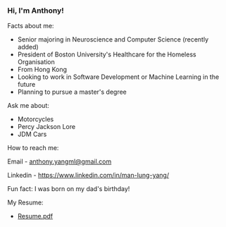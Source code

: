 ### Hi, I'm Anthony!

Facts about me:

- Senior majoring in Neuroscience and Computer Science (recently added)
- President of Boston University's Healthcare for the Homeless Organisation
- From Hong Kong 
- Looking to work in Software Development or Machine Learning in the future
- Planning to pursue a master's degree


Ask me about:

- Motorcycles
- Percy Jackson Lore
- JDM Cars 

How to reach me:

Email - anthony.yangml@gmail.com 

Linkedin - https://www.linkedin.com/in/man-lung-yang/

Fun fact: I was born on my dad's birthday!

My Resume:

- [Resume.pdf](https://github.com/yangml103/yangml103/files/8082070/Resume.pdf)
